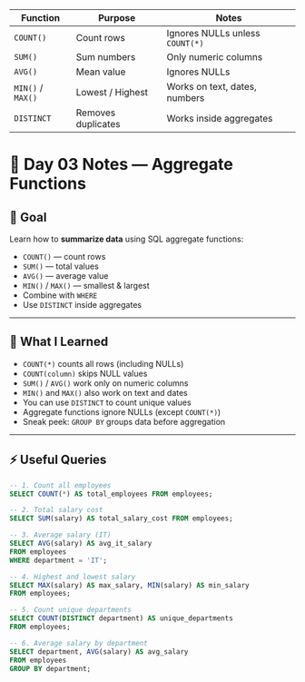 
| Function          | Purpose            | Notes                           |
| ----------------- | ------------------ | ------------------------------- |
| `COUNT()`         | Count rows         | Ignores NULLs unless `COUNT(*)` |
| `SUM()`           | Sum numbers        | Only numeric columns            |
| `AVG()`           | Mean value         | Ignores NULLs                   |
| `MIN()` / `MAX()` | Lowest / Highest   | Works on text, dates, numbers   |
| `DISTINCT`        | Removes duplicates | Works inside aggregates         |

# 🧠 Day 03 Notes — Aggregate Functions

## 🎯 Goal
Learn how to **summarize data** using SQL aggregate functions:
- `COUNT()` — count rows
- `SUM()` — total values
- `AVG()` — average value
- `MIN()` / `MAX()` — smallest & largest
- Combine with `WHERE`
- Use `DISTINCT` inside aggregates

---

## 📘 What I Learned
- `COUNT(*)` counts all rows (including NULLs)
- `COUNT(column)` skips NULL values
- `SUM()` / `AVG()` work only on numeric columns
- `MIN()` and `MAX()` also work on text and dates
- You can use `DISTINCT` to count unique values
- Aggregate functions ignore NULLs (except `COUNT(*)`)
- Sneak peek: `GROUP BY` groups data before aggregation

---

## ⚡ Useful Queries

```sql
-- 1. Count all employees
SELECT COUNT(*) AS total_employees FROM employees;

-- 2. Total salary cost
SELECT SUM(salary) AS total_salary_cost FROM employees;

-- 3. Average salary (IT)
SELECT AVG(salary) AS avg_it_salary
FROM employees
WHERE department = 'IT';

-- 4. Highest and lowest salary
SELECT MAX(salary) AS max_salary, MIN(salary) AS min_salary
FROM employees;

-- 5. Count unique departments
SELECT COUNT(DISTINCT department) AS unique_departments
FROM employees;

-- 6. Average salary by department
SELECT department, AVG(salary) AS avg_salary
FROM employees
GROUP BY department;
